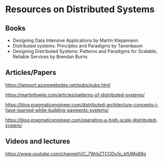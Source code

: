 # Resources on Distributed Systems

## Books

- Designing Data Intensive Applications by Martin Kleppmann
- Distributed systems: Principles and Paradigms by Tanenbaum
- Designing Distributed Systems: Patterns and Paradigms for Scalable, Reliable Services by Brendan Burns

## Articles/Papers

https://lamport.azurewebsites.net/pubs/pubs.html

https://martinfowler.com/articles/patterns-of-distributed-systems/

https://blog.pragmaticengineer.com/distributed-architecture-concepts-i-have-learned-while-building-payments-systems/

https://blog.pragmaticengineer.com/operating-a-high-scale-distributed-system/

## Videos and lectures

https://www.youtube.com/channel/UC_7WrbZTCODu1o_kfUMq88g
